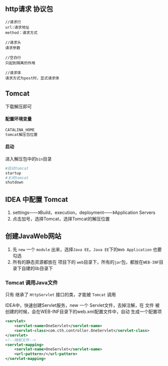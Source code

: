 ## http请求 协议包

```
//请求行
url:请求地址
method：请求方式

//请求头
请求参数

//空白行
只起到隔离的作用

//请求体
请求方式为post时，显式请求体
```

## Tomcat

下载解压即可

#### 配置环境变量

```bash
CATALINA_HOME
tomcat解压包位置
```

#### 启动

进入解压包中的`bin`目录

```bash
#启动tomcat
startup
#关闭tomcat
shutdown
```

## IDEA 中配置 Tomcat

1. settings——》Build，execution，deployment——》Application Servers
2. 点击加号，选择Tomcat，选择Tomcat的解压位置

## 创建JavaWeb网站

1. 先 `new`  一个 `module` 出来，选择`Java EE`，`Java EE`下的`Web Application`  也要勾选
2. 所有的静态资源都放在 项目下的 `web`目录下，所有的`jar`包，都放在`WEB-INF`目录下自建的lib目录下

### Tomcat 调用Java文件

只有 继承了 `HttpServlet` 接口的类，才能被 `Tomcat` 调用

IDEA中，快速创建Servlet服务，new 一个 Servlet文件，去掉注解，在 文件 被创建的时候，会在WEB-INF目录下的web.xml配置文件中，自动 生成一个配置项

```xml
<servlet>
    <servlet-name>OneServlet</servlet-name>
    <servlet-class>com.cth.controller.OneServlet</servlet-class>
</servlet>
<!--映射文件-->
<servlet-mapping>
    <servlet-name>OneServlet</servlet-name>
    <url-pattern>/</url-pattern>
</servlet-mapping>
```

